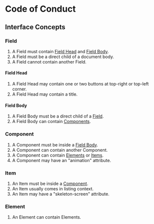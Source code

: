 # Code of Conduct

## Interface Concepts

### Field

1. A Field must contain [Field Head](#field-head) and [Field Body](#field-body).
2. A Field must be a direct child of a document body.
3. A Field cannot contain another Field.

#### Field Head

1. A Field Head may contain one or two buttons at top-right or top-left corner.
2. A Field Head may contain a title.

#### Field Body

1. A Field Body must be a direct child of a [Field](#field).
2. A Field Body can contain [Components](#component).

### Component

1. A Component must be inside a [Field Body](#field-body).
2. A Component can contain another Component.
3. A Component can contain [Elements](#element) or [Items](#item).
4. A Component may have an "animation" attribute.

### Item

1. An Item must be inside a [Component](#component).
2. An Item usually comes in listing context.
3. An Item may have a "skeleton-screen" attribute.

### Element

1. An Element can contain Elements.
